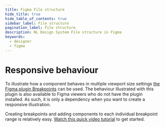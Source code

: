 ```yaml
---
title: Figma File structure
hide_title: true
hide_table_of_contents: true
sidebar_label: File structure
pagination_label: File structure
description: NL Design System File structure in Figma
keywords:
  - designer
  - figma
---
```


# Responsive behaviour

To illustrate how a component behaves in multiple viewport size settings [the Figma plugin Breakpoints](https://www.figma.com/community/plugin/824289601590456356/Breakpoints) can be used. The behaviour illustrated with this plugin is also available to Figma viewers who do not have the plugin installed. As such, it is only a dependency when you want to create a responsive illustration.

Creating breakpoints and adding components to each individual breakpoint range is relatively easy. [Watch this quick video tutorial](https://www.youtube.com/watch?v=OaGSreqHCXE) to get started.
